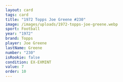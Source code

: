 ```yaml
---
layout: card
tags: card
title: "1972 Topps Joe Greene #230"
image: /images/uploads/1972-topps-joe-greene.webp
sport: Football
year: "1972"
brand: Topps
player: Joe Greene
lastName: Greene
number: "230"
isRookie: false
condition: EX-EXMINT
value: 7
order: 10
---
```

